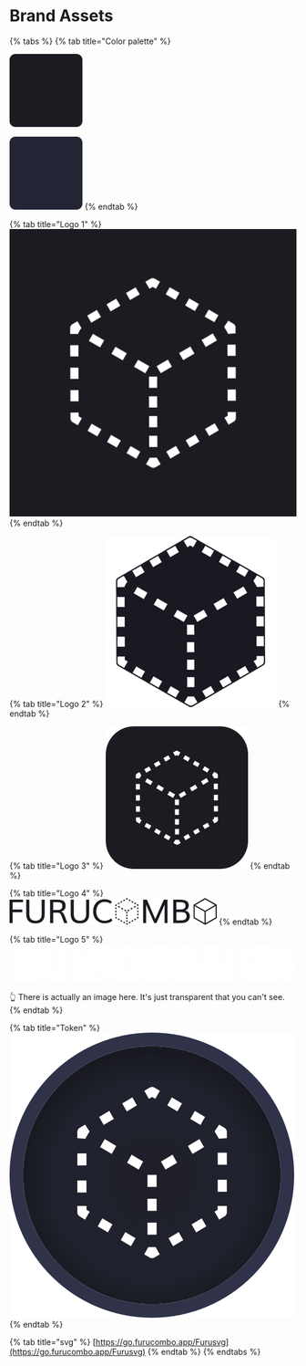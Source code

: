 # Brand Assets

{% tabs %}
{% tab title="Color palette" %}


![\#1B1B21](../.gitbook/assets/1b1b21.png)

![\#232535](../.gitbook/assets/232535.png)
{% endtab %}

{% tab title="Logo 1" %}
![](../.gitbook/assets/furucombo-logo-512x512.png)
{% endtab %}

{% tab title="Logo 2" %}
![](../.gitbook/assets/logo-300x300.png)
{% endtab %}

{% tab title="Logo 3" %}
![](../.gitbook/assets/furucombo_logo_250-2-.png)
{% endtab %}

{% tab title="Logo 4" %}
![](../.gitbook/assets/furucombo_logo.png)
{% endtab %}

{% tab title="Logo 5" %}
![](../.gitbook/assets/logo.png)

👆 There is actually an image here. It's just transparent that you can't see. 
{% endtab %}

{% tab title="Token" %}
![](../.gitbook/assets/combo_token_ol.png)
{% endtab %}

{% tab title="svg" %}
[https://go.furucombo.app/Furusvg](https://go.furucombo.app/Furusvg)
{% endtab %}
{% endtabs %}



